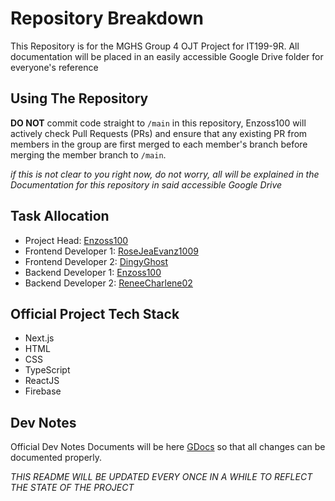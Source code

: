 # Repository Breakdown
This Repository is for the MGHS Group 4 OJT Project for IT199-9R.
All documentation will be placed in an easily accessible Google Drive folder for everyone's reference

## Using The Repository
**DO NOT** commit code straight to `/main` in this repository, Enzoss100 will actively check Pull Requests (PRs) and ensure that any existing PR from members in the group are first merged to each member's branch before merging the member branch to `/main`.

*if this is not clear to you right now, do not worry, all will be explained in the Documentation for this repository in said accessible Google Drive*

## Task Allocation
- Project Head: [Enzoss100](https://www.github.com/Enzoss100)
- Frontend Developer 1: [RoseJeaEvanz1009](https://github.com/RoseJeaEvanz1009)
- Frontend Developer 2: [DingyGhost](https://github.com/DingyGhost)
- Backend Developer 1: [Enzoss100](https://www.github.com/Enzoss100)
- Backend Developer 2: [ReneeCharlene02](https://github.com/ReneeCharlene02)

## Official Project Tech Stack
- Next.js
- HTML
- CSS
- TypeScript
- ReactJS
- Firebase

## Dev Notes
Official Dev Notes Documents will be here [GDocs](https://docs.google.com/document/d/1rbsYG4QcpWT95PTeKNeRouIgSbypPMWizbPxFVZhteQ/edit?usp=sharing) so that all changes can be documented properly.  

*THIS README WILL BE UPDATED EVERY ONCE IN A WHILE TO REFLECT THE STATE OF THE PROJECT*